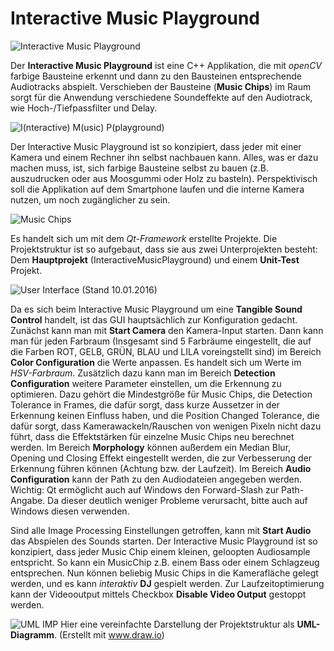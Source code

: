 # Interactive Music Playground

![Interactive Music Playground](http://i.imgur.com/3tiTlWm.jpg)

Der **Interactive Music Playground** ist eine C++ Applikation, die mit *openCV* farbige Bausteine erkennt und dann zu den Bausteinen entsprechende Audiotracks abspielt. Verschieben der Bausteine (**Music Chips**) im Raum sorgt für die Anwendung verschiedene Soundeffekte auf den Audiotrack, wie Hoch-/Tiefpassfilter und Delay. 

![I(nteractive) M(usic) P(playground)](http://i.imgur.com/SAWqXL1.jpg)

Der Interactive Music Playground ist so konzipiert, dass jeder mit einer Kamera und einem Rechner ihn selbst nachbauen kann. Alles, was er dazu machen muss, ist, sich farbige Bausteine selbst zu bauen (z.B. auszudrucken oder aus Moosgummi oder Holz zu basteln). Perspektivisch soll die Applikation auf dem Smartphone laufen und die interne Kamera nutzen, um noch zugänglicher zu sein.

![Music Chips](http://imgur.com/qIg811W.jpg)

Es handelt sich um mit dem *Qt-Framework* erstellte Projekte. Die Projektstruktur ist so aufgebaut, dass sie aus zwei Unterprojekten besteht: Dem **Hauptprojekt** (InteractiveMusicPlayground) und einem **Unit-Test** Projekt.

![User Interface (Stand 10.01.2016)](http://i.imgur.com/P2lzNca.png)

Da es sich beim Interactive Music Playground um eine **Tangible Sound Control** handelt, ist das GUI hauptsächlich zur Konfiguration gedacht. Zunächst kann man mit **Start Camera** den Kamera-Input starten. Dann kann man für jeden Farbraum (Insgesamt sind 5 Farbräume eingestellt, die auf die Farben ROT, GELB, GRÜN, BLAU und LILA voreingstellt sind) im Bereich **Color Configuration** die Werte anpassen. Es handelt sich um Werte im *HSV-Farbraum*. Zusätzlich dazu kann man im Bereich **Detection Configuration** weitere Parameter einstellen, um die Erkennung zu optimieren. Dazu gehört die Mindestgröße für Music Chips, die Detection Tolerance in Frames, die dafür sorgt, dass kurze Aussetzer in der Erkennung keinen Einfluss haben, und die Position Changed Tolerance, die dafür sorgt, dass Kamerawackeln/Rauschen von wenigen Pixeln nicht dazu führt, dass die Effektstärken für einzelne Music Chips neu berechnet werden. Im Bereich **Morphology** können außerdem ein Median Blur, Opening und Closing Effekt eingestellt werden, die zur Verbesserung der Erkennung führen können (Achtung bzw. der Laufzeit). Im Bereich **Audio Configuration** kann der Path zu den Audiodateien angegeben werden. Wichtig: Qt ermöglicht auch auf Windows den Forward-Slash zur Path-Angabe. Da dieser deutlich weniger Probleme verursacht, bitte auch auf Windows diesen verwenden.

Sind alle Image Processing Einstellungen getroffen, kann mit **Start Audio** das Abspielen des Sounds starten. Der Interactive Music Playground ist so konzipiert, dass jeder Music Chip einem kleinen, geloopten Audiosample entspricht. So kann ein MusicChip z.B. einem Bass oder einem Schlagzeug entsprechen. Nun können beliebig Music Chips in die Kamerafläche gelegt werden, und es kann *interaktiv* **DJ** gespielt werden. Zur Laufzeitoptimierung kann der Videooutput mittels Checkbox **Disable Video Output** gestoppt werden.

![UML IMP](http://i.imgur.com/WSB9sD8.png)
Hier eine vereinfachte Darstellung der Projektstruktur als **UML-Diagramm**. (Erstellt mit www.draw.io)
